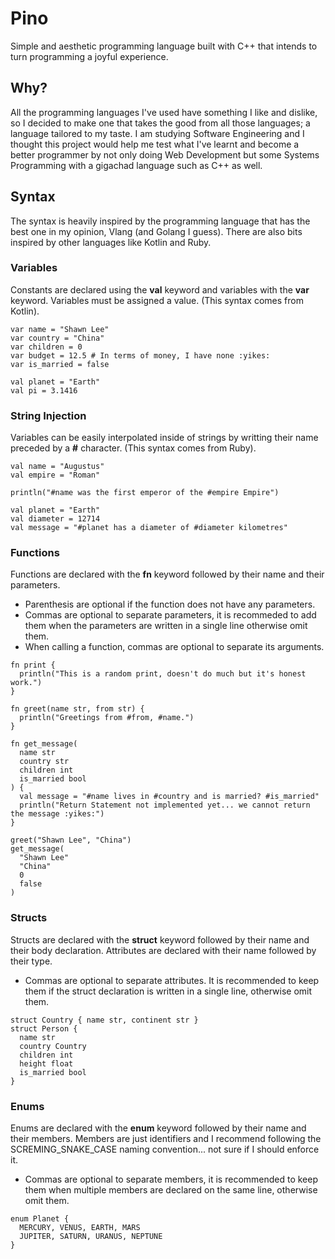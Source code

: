 # Pino
Simple and aesthetic programming language built with C++ that intends to turn programming a joyful experience.

## Why?

All the programming languages I've used have something I like and dislike, so I decided to make one that takes the good from all those languages; a language tailored to my taste. I am studying Software Engineering and I thought this project would help me test what I've learnt and become a better programmer by not only doing Web Development but some Systems Programming with a gigachad language such as C++ as well.

## Syntax

The syntax is heavily inspired by the programming language that has the best one in my opinion, Vlang (and Golang I guess). There are also bits inspired by other languages like Kotlin and Ruby.

### Variables

Constants are declared using the **val** keyword and variables with the **var** keyword. Variables must be assigned a value. (This syntax comes from Kotlin).

```
var name = "Shawn Lee"
var country = "China"
var children = 0
var budget = 12.5 # In terms of money, I have none :yikes:
var is_married = false

val planet = "Earth"
val pi = 3.1416
```

### String Injection

Variables can be easily interpolated inside of strings by writting their name preceded by a **#** character. (This syntax comes from Ruby).

```
val name = "Augustus"
val empire = "Roman"

println("#name was the first emperor of the #empire Empire")

val planet = "Earth"
val diameter = 12714
val message = "#planet has a diameter of #diameter kilometres"
```

### Functions
Functions are declared with the **fn** keyword followed by their name and their parameters.

* Parenthesis are optional if the function does not have any parameters.
* Commas are optional to separate parameters, it is recommeded to add them when the parameters are written in a single line otherwise omit them.
* When calling a function, commas are optional to separate its arguments.

```
fn print {
  println("This is a random print, doesn't do much but it's honest work.")
}

fn greet(name str, from str) {
  println("Greetings from #from, #name.")
}

fn get_message(
  name str
  country str
  children int
  is_married bool
) {
  val message = "#name lives in #country and is married? #is_married"
  println("Return Statement not implemented yet... we cannot return the message :yikes:")
}

greet("Shawn Lee", "China")
get_message(
  "Shawn Lee"
  "China"
  0
  false
)
```

### Structs

Structs are declared with the **struct** keyword followed by their name and their body declaration. Attributes are declared with their name followed by their type.

* Commas are optional to separate attributes. It is recommended to keep them if the struct declaration is written in a single line, otherwise omit them.

```
struct Country { name str, continent str }
struct Person {
  name str
  country Country
  children int
  height float
  is_married bool
}
```

### Enums

Enums are declared with the **enum** keyword followed by their name and their members. Members are just identifiers and I recommend following the SCREMING_SNAKE_CASE naming convention... not sure if I should enforce it.

* Commas are optional to separate members, it is recommended to keep them when multiple members are declared on the same line, otherwise omit them.

```
enum Planet {
  MERCURY, VENUS, EARTH, MARS
  JUPITER, SATURN, URANUS, NEPTUNE
}
```

<!-- # Pino

Simple and aesthetic programming language built with C++ that intends to turn programming a joyful experience.

All the programming languages I've used have something I like and dislike, so I decided to make one based on the language I like the most, the V programming language.
I am studying Software Enginnering and C++ is the language I am being taught, so that is the language used in the project. 
Pino is transpiled to JavaScript because it is the language I know the best and I don't know how to compile it to a lower level.

REWRITE: PINO WILL BE REWRITTEN FROM THE GROUND UP BUT THERE WILL NOT BE MANY CHANGES TO THE SYNTAX 

## Why Pino?
Every cool name I thought of was already used and at that moment I was thinking about **Ergo Proxy**, *my all time favourite anime*. Since **Pino** is a little adorable character from that anime and it is a short name as well... **Pino! Pino! Pino!**

## Comments

Multi Line Comments are not yet supported but the intended syntax is shown right below.

```
# Single Line Comment
###
  Multi
  Line
  Comment
###
```

## Variables

```
# Variable
var name = "Shawn Lee"
# Constant
val country = "China"
# Reassignment
name = "John China"
# To Variable
var people = name
```

## String Injection

```
val name = "Shawn Lee"
val country = "China"
val budget = 0
val weight = 64.5
var message = "$name lives in $country, has a budget of $budget and weighs $weight kg"
```

## Vectors

```
fn get_str(it int) {
  return "$it: What is going on fella!"
}

var arr_int = []int { len: 6, init: it * 2 }
var arr_str = []str { len: 9, init: get_str(it) }

println(arr_int, arr_str)

struct Game {
  name str
  characters arr
}

println(Game {
  name: "Gears of War"
  characters: ["Marcus", "Dominic", "Baird", "Cole"]
})

val game = Game {
  name: "Halo"
  characters: ["Master Chief", "Cortana", "Captain Keyes", "Sergeant Johnson", "343 Guilty Spark"]
}

fn print_game_characters(game Game) {
  val len = game:characters:length
  println("$game:name Characters $len")
  for i in len {
    val char = game:characters[i]
    println("  Character $i: $char")
  }
}

print_game_characters(game)

val languages = ["Vlang", "Swift"]
val vlang = languages[0]

println("Languages:", languages, vlang)
```

## Functions

```
fn get_full_name(name str, last_name str) {
  return "$name $last_name"
}

var full_name = get_full_name("Shawn", "Lee")

println(full_name)

fn to_ruble(dollar int) {
  return dollar * 91
}

fn to_yen(dollar int) {
  return dollar * 150
}

val dollar = 10
val rubble = to_rubble(dollar)
val yen = to_yen(dollar)

println("$dollar dollars are $rubble rubbles and $yen yens")
```

## Control Flow

```
var has_girlfriend = false

if has_girlfriend {
  println("Shawn Lee has a girlfriend!")
} else {
  println("Shawn Lee is still single after all these years!")
}
```

## Loop Statement

```
# Times Loop
for 10 {
  println("This loop has run for 10 times")
}

# In Loop
var times = 10
for i in times {
  println("This has run for the $i time a total of $times")
}
```

## Structs

```
struct Phone {
  brand str
  name str
}

struct Person {
  full_name str
  is_married bool
  budget int
  phone Phone
}

fn create_phone(brand str, name str) {
  return Phone { brand, name }
  # or Phone { brand name } (commas are optional)
  # or Phone { brand: brand, name: name } (with no prop shortcut)
}

val person = Person {
  full_name: "Shawn Lee"
  is_married: 50 < 10
  budget: 1000 - 950
  phone: create_phone("Apple", "15 Pro Max")
}

val name = person:full_name
val phone_name = person:phone:name

println(person)
println("$name owns a $phone_name")
println("$person:full_name has a budget of $person:budget $")
```

## Functional Programming

```
# Higher Order Function
fn get_multiplier_fn(multiplier int) {
  return fn (num int) {
    return num * multiplier
  }
}

val double_it = get_multiplier_fn(2)

fn times_ten(num int) {
  return num * 10
}

fn map(array arr, fun function) {
  return []any { len: array:length, init: fun(array[it]) }
}

val arr_int = []int { len: 4, init: times_ten(it) }
val arr_double = map(arr_int, double_it)
val arr_triple = map(arr_int, get_multiplier_fn(3))

println("Array Integers x 1:", arr_int)
println("Array Integers x 2:", arr_double)
println("Array Integers x 3:", arr_triple)

fn fold(array arr, initial any, fun function) {
  var acc = initial

  for i in array:length {
    acc = fun(array[i], acc)
  }

  return acc
}

var total = fold(arr_int, 0, fn (current int, acc int) {
  return acc + current
})

println("Total of [$arr_int] = $total")

# Assigning a Lambda to a Constant
val add = fn (a int, b int) {
  return a + b
}

total = fold(arr_double, 0, add) 
println("Total of [$arr_double] = $total")

total = fold(arr_triple, 0, add) 
println("Total of [$arr_double] = $total")
```

## Missing Features
- [X] Binary Expressions
  - [X] Dual Character Bool Operators (==, !=, >=, <=)
  - [ ] Order of Precedence (JavaScript handles it once it is transpiled but it is not built in Pino)
  - [ ] Parenthesis
- [ ] Checker (Parser output is transpiled without validation)
- [ ] Comments
  - [X] Single Line Comment
  - [ ] Multi Line Comment
- [ ] Descriptive Parser and Lexer Errors
- [X] Floats
- [ ] Functions
  - [ ] Default Parameter Value
  - [ ] Function Return Typing
  - [X] Lambda (Anonymous Function)
  - [X] Return Statement Vector Initialisation Support
- [ ] Else If Statement
- [ ] Match Statement
- [ ] Modules and Import Statements
- [X] Strings
  - [X] Struct Property Access Injection Support ("$struct:property")
- [ ] Structs
  - [X] Struct Definition
  - [X] Struct Initialisation
  - [ ] Struct Operations (delete, read, set)
  - [X] Struct Type for fn parameters
  - [X] Optional Commas
  - [X] Property Shortcut
- [ ] Vectors
  - [X] Vector Accesing
  - [X] Vector Initialisation
  - [X] Vector Literal (["Marcus", "Dominic", "Baird", "Cole"])
  - [ ] Vector Operations (pop, prepend, push, shift)
  - [ ] Vector Type for fn parameters
- [ ] Yield Statement -->
